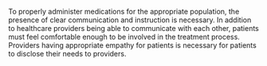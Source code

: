To properly administer medications for the appropriate population, the presence of clear communication and instruction is necessary. In addition to healthcare providers being able to communicate with each other, patients must feel comfortable enough to be involved in the treatment process. Providers having appropriate empathy for patients is necessary for patients to disclose their needs to providers.